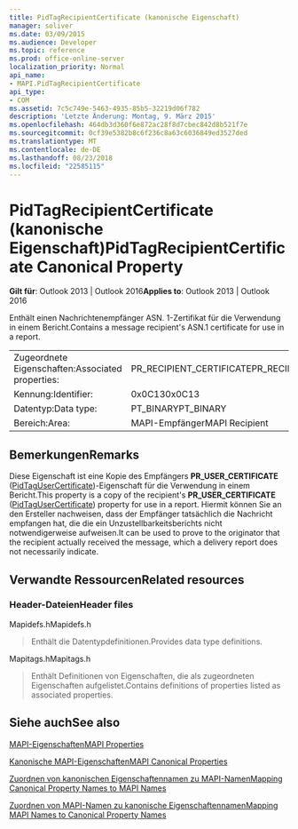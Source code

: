 ```yaml
---
title: PidTagRecipientCertificate (kanonische Eigenschaft)
manager: soliver
ms.date: 03/09/2015
ms.audience: Developer
ms.topic: reference
ms.prod: office-online-server
localization_priority: Normal
api_name:
- MAPI.PidTagRecipientCertificate
api_type:
- COM
ms.assetid: 7c5c749e-5463-4935-85b5-32219d06f782
description: 'Letzte Änderung: Montag, 9. März 2015'
ms.openlocfilehash: 464db3d360f6e872ac28f8d7cbec842d8b521f7e
ms.sourcegitcommit: 0cf39e5382b8c6f236c8a63c6036849ed3527ded
ms.translationtype: MT
ms.contentlocale: de-DE
ms.lasthandoff: 08/23/2018
ms.locfileid: "22585115"
---
```

# <a name="pidtagrecipientcertificate-canonical-property"></a><span data-ttu-id="1dfbf-103">PidTagRecipientCertificate (kanonische Eigenschaft)</span><span class="sxs-lookup"><span data-stu-id="1dfbf-103">PidTagRecipientCertificate Canonical Property</span></span>

  
  
<span data-ttu-id="1dfbf-104">**Gilt für**: Outlook 2013 | Outlook 2016</span><span class="sxs-lookup"><span data-stu-id="1dfbf-104">**Applies to**: Outlook 2013 | Outlook 2016</span></span> 
  
<span data-ttu-id="1dfbf-105">Enthält einen Nachrichtenempfänger ASN. 1-Zertifikat für die Verwendung in einem Bericht.</span><span class="sxs-lookup"><span data-stu-id="1dfbf-105">Contains a message recipient's ASN.1 certificate for use in a report.</span></span>
  
|||
|:-----|:-----|
|<span data-ttu-id="1dfbf-106">Zugeordnete Eigenschaften:</span><span class="sxs-lookup"><span data-stu-id="1dfbf-106">Associated properties:</span></span>  <br/> |<span data-ttu-id="1dfbf-107">PR_RECIPIENT_CERTIFICATE</span><span class="sxs-lookup"><span data-stu-id="1dfbf-107">PR_RECIPIENT_CERTIFICATE</span></span>  <br/> |
|<span data-ttu-id="1dfbf-108">Kennung:</span><span class="sxs-lookup"><span data-stu-id="1dfbf-108">Identifier:</span></span>  <br/> |<span data-ttu-id="1dfbf-109">0x0C13</span><span class="sxs-lookup"><span data-stu-id="1dfbf-109">0x0C13</span></span>  <br/> |
|<span data-ttu-id="1dfbf-110">Datentyp:</span><span class="sxs-lookup"><span data-stu-id="1dfbf-110">Data type:</span></span>  <br/> |<span data-ttu-id="1dfbf-111">PT_BINARY</span><span class="sxs-lookup"><span data-stu-id="1dfbf-111">PT_BINARY</span></span>  <br/> |
|<span data-ttu-id="1dfbf-112">Bereich:</span><span class="sxs-lookup"><span data-stu-id="1dfbf-112">Area:</span></span>  <br/> |<span data-ttu-id="1dfbf-113">MAPI-Empfänger</span><span class="sxs-lookup"><span data-stu-id="1dfbf-113">MAPI Recipient</span></span>  <br/> |
   
## <a name="remarks"></a><span data-ttu-id="1dfbf-114">Bemerkungen</span><span class="sxs-lookup"><span data-stu-id="1dfbf-114">Remarks</span></span>

<span data-ttu-id="1dfbf-115">Diese Eigenschaft ist eine Kopie des Empfängers **PR_USER_CERTIFICATE** ([PidTagUserCertificate](pidtagusercertificate-canonical-property.md))-Eigenschaft für die Verwendung in einem Bericht.</span><span class="sxs-lookup"><span data-stu-id="1dfbf-115">This property is a copy of the recipient's **PR_USER_CERTIFICATE** ([PidTagUserCertificate](pidtagusercertificate-canonical-property.md)) property for use in a report.</span></span> <span data-ttu-id="1dfbf-116">Hiermit können Sie an den Ersteller nachweisen, dass der Empfänger tatsächlich die Nachricht empfangen hat, die die ein Unzustellbarkeitsberichts nicht notwendigerweise aufweisen.</span><span class="sxs-lookup"><span data-stu-id="1dfbf-116">It can be used to prove to the originator that the recipient actually received the message, which a delivery report does not necessarily indicate.</span></span>
  
## <a name="related-resources"></a><span data-ttu-id="1dfbf-117">Verwandte Ressourcen</span><span class="sxs-lookup"><span data-stu-id="1dfbf-117">Related resources</span></span>

### <a name="header-files"></a><span data-ttu-id="1dfbf-118">Header-Dateien</span><span class="sxs-lookup"><span data-stu-id="1dfbf-118">Header files</span></span>

<span data-ttu-id="1dfbf-119">Mapidefs.h</span><span class="sxs-lookup"><span data-stu-id="1dfbf-119">Mapidefs.h</span></span>
  
> <span data-ttu-id="1dfbf-120">Enthält die Datentypdefinitionen.</span><span class="sxs-lookup"><span data-stu-id="1dfbf-120">Provides data type definitions.</span></span>
    
<span data-ttu-id="1dfbf-121">Mapitags.h</span><span class="sxs-lookup"><span data-stu-id="1dfbf-121">Mapitags.h</span></span>
  
> <span data-ttu-id="1dfbf-122">Enthält Definitionen von Eigenschaften, die als zugeordneten Eigenschaften aufgelistet.</span><span class="sxs-lookup"><span data-stu-id="1dfbf-122">Contains definitions of properties listed as associated properties.</span></span>
    
## <a name="see-also"></a><span data-ttu-id="1dfbf-123">Siehe auch</span><span class="sxs-lookup"><span data-stu-id="1dfbf-123">See also</span></span>



[<span data-ttu-id="1dfbf-124">MAPI-Eigenschaften</span><span class="sxs-lookup"><span data-stu-id="1dfbf-124">MAPI Properties</span></span>](mapi-properties.md)
  
[<span data-ttu-id="1dfbf-125">Kanonische MAPI-Eigenschaften</span><span class="sxs-lookup"><span data-stu-id="1dfbf-125">MAPI Canonical Properties</span></span>](mapi-canonical-properties.md)
  
[<span data-ttu-id="1dfbf-126">Zuordnen von kanonischen Eigenschaftennamen zu MAPI-Namen</span><span class="sxs-lookup"><span data-stu-id="1dfbf-126">Mapping Canonical Property Names to MAPI Names</span></span>](mapping-canonical-property-names-to-mapi-names.md)
  
[<span data-ttu-id="1dfbf-127">Zuordnen von MAPI-Namen zu kanonische Eigenschaftennamen</span><span class="sxs-lookup"><span data-stu-id="1dfbf-127">Mapping MAPI Names to Canonical Property Names</span></span>](mapping-mapi-names-to-canonical-property-names.md)

